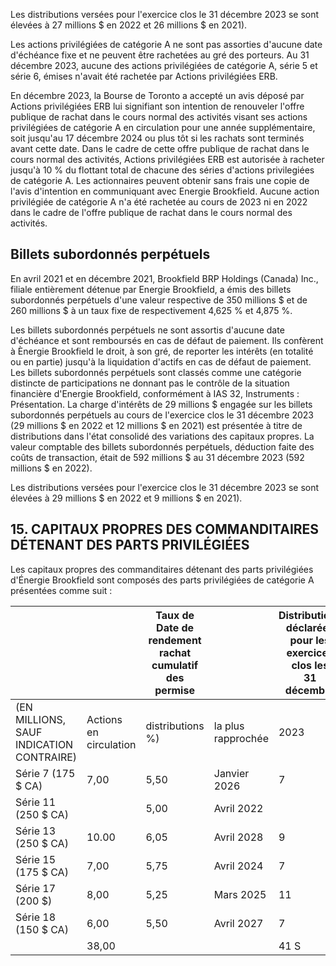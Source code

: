 Les distributions versées pour l'exercice clos le 31 décembre 2023 se sont élevées à 27 millions \$ en 2022 et 26 millions \$ en 2021).

Les actions privilégiées de catégorie A ne sont pas assorties d'aucune date d'échéance fixe et ne peuvent être rachetées au gré des porteurs. Au 31 décembre 2023, aucune des actions privilégiées de catégorie A, série 5 et série 6, émises n'avait été rachetée par Actions privilégiées ERB.

En décembre 2023, la Bourse de Toronto a accepté un avis déposé par Actions privilégiées ERB lui signifiant son intention de renouveler l'offre publique de rachat dans le cours normal des activités visant ses actions privilégiées de catégorie A en circulation pour une année supplémentaire, soit jusqu'au 17 décembre 2024 ou plus tôt si les rachats sont terminés avant cette date. Dans le cadre de cette offre publique de rachat dans le cours normal des activités, Actions privilégiées ERB est autorisée à racheter jusqu'à 10 % du flottant total de chacune des séries d'actions privilegiées de catégorie A. Les actionnaires peuvent obtenir sans frais une copie de l'avis d'intention en communiquant avec Energie Brookfield. Aucune action privilégiée de catégorie A n'a été rachetée au cours de 2023 ni en 2022 dans le cadre de l'offre publique de rachat dans le cours normal des activités.

## Billets subordonnés perpétuels

En avril 2021 et en décembre 2021, Brookfield BRP Holdings (Canada) Inc., filiale entièrement détenue par Energie Brookfield, a émis des billets subordonnés perpétuels d'une valeur respective de 350 millions \$ et de 260 millions \$ à un taux fixe de respectivement 4,625 % et 4,875 %.

Les billets subordonnés perpétuels ne sont assortis d'aucune date d'échéance et sont remboursés en cas de défaut de paiement. Ils confèrent à Ènergie Brookfield le droit, à son gré, de reporter les intérêts (en totalité ou en partie) jusqu'à la liquidation d'actifs en cas de défaut de paiement. Les billets subordonnés perpétuels sont classés comme une catégorie distincte de participations ne donnant pas le contrôle de la situation financière d'Energie Brookfield, conformément à IAS 32, Instruments : Présentation. La charge d'intérêts de 29 millions \$ engagée sur les billets subordonnés perpétuels au cours de l'exercice clos le 31 décembre 2023 (29 millions \$ en 2022 et 12 millions \$ en 2021) est présentée à titre de distributions dans l'état consolidé des variations des capitaux propres. La valeur comptable des billets subordonnés perpétuels, déduction faite des coûts de transaction, était de 592 millions \$ au 31 décembre 2023 (592 millions \$ en 2022).

Les distributions versées pour l'exercice clos le 31 décembre 2023 se sont élevées à 29 millions \$ en 2022 et 9 millions \$ en 2021).

## 15. CAPITAUX PROPRES DES COMMANDITAIRES DÉTENANT DES PARTS PRIVILÉGIÉES

Les capitaux propres des commanditaires détenant des parts privilégiées d'Énergie Brookfield sont composés des parts privilégiées de catégorie A présentées comme suit :

|                                             |                           | Taux de<br>Date de<br>rendement<br>rachat<br>cumulatif des<br>permise |                       | Distributions déclarées<br>pour les exercices clos les<br>31 décembre |      | Valeur comptable aux |                     |
|---------------------------------------------|---------------------------|-----------------------------------------------------------------------|-----------------------|-----------------------------------------------------------------------|------|----------------------|---------------------|
| (EN MILLIONS, SAUF<br>INDICATION CONTRAIRE) | Actions en<br>circulation | distributions<br>%)                                                   | la plus<br>rapprochée | 2023                                                                  | 2022 | 31 décembre<br>2023  | 31 décembre<br>2022 |
| Série 7 (175 \$ CA)                         | 7,00                      | 5,50                                                                  | Janvier 2026          | 7                                                                     | 7    | 128                  | 128                 |
| Série 11 (250 \$ CA)                        |                           | 5,00                                                                  | Avril 2022            |                                                                       | 3    |                      |                     |
| Série 13 (250 \$ CA)                        | 10.00                     | 6,05                                                                  | Avril 2028            | 9                                                                     | 10   | 196                  | 1 de                |
| Série 15 (175 \$ CA)                        | 7,00                      | 5,75                                                                  | Avril 2024            | 7                                                                     | 8    | 126                  | 126                 |
| Série 17 (200 \$)                           | 8,00                      | 5,25                                                                  | Mars 2025             | 11                                                                    | 11   | ી તેર                | । તેને              |
| Série 18 (150 \$ CA)                        | 6,00                      | 5,50                                                                  | Avril 2027            | 7                                                                     | 5    | 115                  | 115                 |
|                                             | 38,00                     |                                                                       |                       | 41 S                                                                  | 44 S | 760 S                | 760 \$              |
